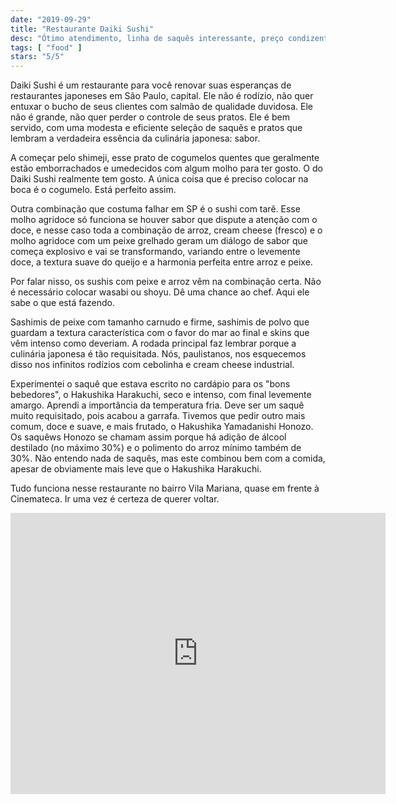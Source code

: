 ```yaml
---
date: "2019-09-29"
title: "Restaurante Daiki Sushi"
desc: "Ótimo atendimento, linha de saquês interessante, preço condizente com a qualidade e muito, muito sabor da culinária japonesa fria."
tags: [ "food" ]
stars: "5/5"
---
```

Daiki Sushi é um restaurante para você renovar suas esperanças de restaurantes japoneses em São Paulo, capital. Ele não é rodízio, não quer entuxar o bucho de seus clientes com salmão de qualidade duvidosa. Ele não é grande, não quer perder o controle de seus pratos. Ele é bem servido, com uma modesta e eficiente seleção de saquês e pratos que lembram a verdadeira essência da culinária japonesa: sabor.

A começar pelo shimeji, esse prato de cogumelos quentes que geralmente estão emborrachados e umedecidos com algum molho para ter gosto. O do Daiki Sushi realmente tem gosto. A única coisa que é preciso colocar na boca é o cogumelo. Está perfeito assim.

Outra combinação que costuma falhar em SP é o sushi com tarê. Esse molho agridoce só funciona se houver sabor que dispute a atenção com o doce, e nesse caso toda a combinação de arroz, cream cheese (fresco) e o molho agridoce com um peixe grelhado geram um diálogo de sabor que começa explosivo e vai se transformando, variando entre o levemente doce, a textura suave do queijo e a harmonia perfeita entre arroz e peixe.

Por falar nisso, os sushis com peixe e arroz vêm na combinação certa. Não é necessário colocar wasabi ou shoyu. Dê uma chance ao chef. Aqui ele sabe o que está fazendo.

Sashimis de peixe com tamanho carnudo e firme, sashimis de polvo que guardam a textura característica com o favor do mar ao final e skins que vêm intenso como deveriam. A rodada principal faz lembrar porque a culinária japonesa é tão requisitada. Nós, paulistanos, nos esquecemos disso nos infinitos rodízios com cebolinha e cream cheese industrial.

Experimentei o saquê que estava escrito no cardápio para os "bons bebedores", o Hakushika Harakuchi, seco e intenso, com final levemente amargo. Aprendi a importância da temperatura fria. Deve ser um saquê muito requisitado, pois acabou a garrafa. Tivemos que pedir outro mais comum, doce e suave, e mais frutado, o Hakushika Yamadanishi Honozo. Os saquêws Honozo se chamam assim porque há adição de álcool destilado (no máximo 30%) e o polimento do arroz mínimo também de 30%. Não entendo nada de saquês, mas este combinou bem com a comida, apesar de obviamente mais leve que o Hakushika Harakuchi.

Tudo funciona nesse restaurante no bairro Vila Mariana, quase em frente à Cinemateca. Ir uma vez é certeza de querer voltar.

<iframe src="https://www.google.com/maps/embed?pb=!1m14!1m8!1m3!1d14625.493002926101!2d-46.6459614!3d-23.5909432!3m2!1i1024!2i768!4f13.1!3m3!1m2!1s0x0%3A0x2809c25bc3a4865d!2sDaiki%20Sushi!5e0!3m2!1sen!2sbr!4v1569774868195!5m2!1sen!2sbr" width="600" height="450" frameborder="0" style="border:0;" allowfullscreen=""></iframe>
